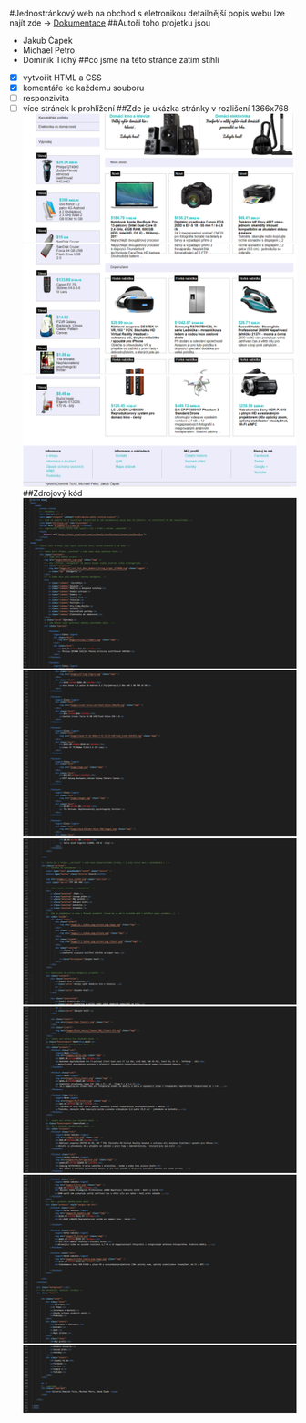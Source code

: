 #Jednostránkový web na obchod s eletronikou
detailnější popis webu lze najít zde -> [Dokumentace](docs/documentation.pdf)
##Autoři toho projetku jsou
- Jakub Čapek
- Michael Petro
- Dominik Tichý
##co jsme na této stránce zatím stihli
- [X] vytvořit HTML a CSS
- [X] komentáře ke každému souboru
- [ ] responzivita
- [ ] více stránek k prohlížení
##Zde je ukázka stránky v rozlišení 1366x768
![scr1.png](img/scr1.png)
![scr2.png](img/scr2.png)
![scr3.png](img/scr3.png)
##Zdrojový kód
![code1.png](img/code1.png)
![code2.png](img/code2.png)
![code3.png](img/code3.png)
![code4.png](img/code4.png)
![code5.png](img/code5.png)
![code6.png](img/code6.png)